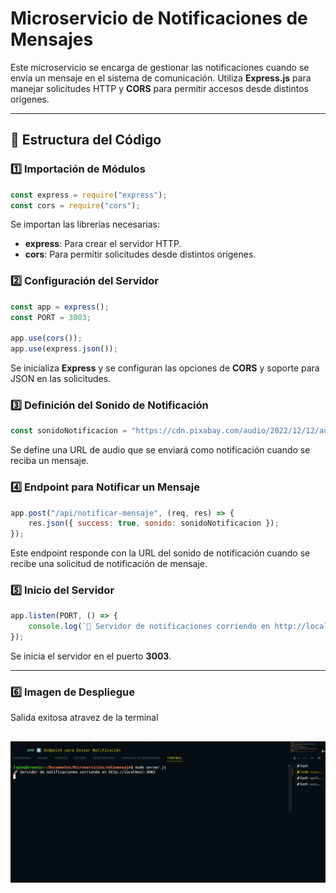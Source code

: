 # Microservicio de Notificaciones de Mensajes

Este microservicio se encarga de gestionar las notificaciones cuando se envía un mensaje en el sistema de comunicación. Utiliza **Express.js** para manejar solicitudes HTTP y **CORS** para permitir accesos desde distintos orígenes.

---

## 📌 Estructura del Código

### 1️⃣ Importación de Módulos
```javascript
const express = require("express");
const cors = require("cors");
```
Se importan las librerías necesarias:
- **express**: Para crear el servidor HTTP.
- **cors**: Para permitir solicitudes desde distintos orígenes.

### 2️⃣ Configuración del Servidor
```javascript
const app = express();
const PORT = 3003;

app.use(cors());
app.use(express.json());
```
Se inicializa **Express** y se configuran las opciones de **CORS** y soporte para JSON en las solicitudes.

### 3️⃣ Definición del Sonido de Notificación
```javascript
const sonidoNotificacion = "https://cdn.pixabay.com/audio/2022/12/12/audio_e6f0105ae1.mp3";
```
Se define una URL de audio que se enviará como notificación cuando se reciba un mensaje.

### 4️⃣ Endpoint para Notificar un Mensaje
```javascript
app.post("/api/notificar-mensaje", (req, res) => {
    res.json({ success: true, sonido: sonidoNotificacion });
});
```
Este endpoint responde con la URL del sonido de notificación cuando se recibe una solicitud de notificación de mensaje.

### 5️⃣ Inicio del Servidor
```javascript
app.listen(PORT, () => {
    console.log(`🚀 Servidor de notificaciones corriendo en http://localhost:${PORT}`);
});
```
Se inicia el servidor en el puerto **3003**.

---


### 6️⃣ Imagen de Despliegue
Salida exitosa atravez de la terminal

![Vista previa del proyecto](../images/notimensaje.png) 
---

